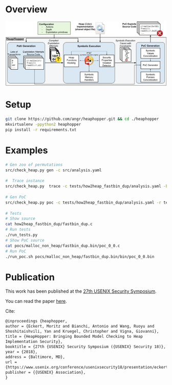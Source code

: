 # Overview

![Overview](overview.png)

# Setup

``` bash
git clone https://github.com/angr/heaphopper.git && cd ./heaphopper
mkvirtualenv -ppython2 heaphopper
pip install -r requirements.txt
```

# Examples

``` bash
# Gen zoo of permutations
src/check_heap.py gen -c src/analysis.yaml

#  Trace instance
src/check_heap.py  trace -c tests/how2heap_fastbin_dup/analysis.yaml -b tests/how2heap_fastbin_dup/fastbin_dup.bin

# Gen PoC
src/check_heap.py poc -c tests/how2heap_fastbin_dup/analysis.yaml -r tests/how2heap_fastbin_dup/fastbin_dup.bin-result.yaml -d tests/how2heap_fastbin_dup/fastbin_dup.bin-desc.yaml -s tests/how2heap_fastbin_dup/fastbin_dup.c -b tests/how2heap_fastbin_dup/fastbin_dup.bin

# Tests
# Show source
cat how2heap_fastbin_dup/fastbin_dup.c
# Run tests
./run_tests.py
# Show PoC source
cat pocs/malloc_non_heap/fastbin_dup.bin/poc_0_0.c
# Run PoC
./run_poc.sh pocs/malloc_non_heap/fastbin_dup.bin/bin/poc_0_0.bin
```

# Publication
This work has been published at the [27th USENIX Security Symposium](https://www.usenix.org/conference/usenixsecurity18/presentation/eckert).

You can read the paper [here](https://seclab.cs.ucsb.edu/media/uploads/papers/sec2018-heap-hopper.pdf).

Cite:
```
@inproceedings {heaphopper,
author = {Eckert, Moritz and Bianchi, Antonio and Wang, Ruoyu and Shoshitaishvili, Yan and Kruegel, Christopher and Vigna, Giovanni},
title = {HeapHopper: Bringing Bounded Model Checking to Heap Implementation Security},
booktitle = {27th {USENIX} Security Symposium ({USENIX} Security 18)},
year = {2018},
address = {Baltimore, MD},
url = {https://www.usenix.org/conference/usenixsecurity18/presentation/eckert},
publisher = {{USENIX} Association},
}
```
